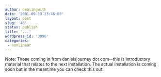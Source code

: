 ```yaml
---
author: dealingwith
date: '2001-09-19 23:46:00'
layout: post
slug: '48'
status: publish
title: '...'
wordpress_id: '3096'
categories:
 - nonlinear
---
```


Note: Those coming in from danielsjourney dot com--this is introductory material that relates to the next installation. The actual installation is coming soon but in the meantime you can check this out.
